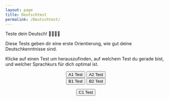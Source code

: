 ```yaml
---
layout: page
title: Deutschtest
permalink: /Deutschtest/
---
```


Teste dein Deutsch! 👩‍🎓👨‍🎓

Diese Tests geben dir eine erste Orientierung, wie gut deine Deutschkenntnisse sind.

Klicke auf einen Test um herauszufinden, auf welchem Test du gerade bist, und welcher Sprachkurs für dich optimal ist. 


<div class="btn-group" style="text-align:center">
    <button class="button_with_border green" onclick="location.href='A1_Deutschtest'" type="button" ><span>A1 Test </span></button>
    <button class="button_with_border green" onclick="location.href='A2_Deutschtest'" type="button" ><span>A2 Test </span></button>
</div>

<div class="btn-group" style="text-align:center">
    <button class="button_with_border yellow" onclick="location.href='B1_Deutschtest'" type="button" ><span>B1 Test </span></button>
    <button class="button_with_border yellow" onclick="location.href='B2_Deutschtest'" type="button" ><span>B2 Test </span></button>
</div>

<p style="text-align:center">
    <button class="button_with_border red" onclick="location.href='C1_Deutschtest'" type="button" ><span>C1 Test </span></button>
</p>


<!-- <iframe src="https://docs.google.com/forms/d/e/1FAIpQLSfLjVL-U5y489F148YAAwIMi7q5DLaz5_fSN9Tyl0HQStHyiA/viewform?embedded=true" frameborder="0" scrolling="no" onload="resizeIframe(this)">Wird geladen…</iframe> -->
